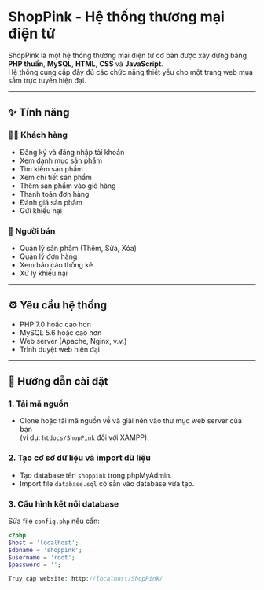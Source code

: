 # ShopPink - Hệ thống thương mại điện tử

ShopPink là một hệ thống thương mại điện tử cơ bản được xây dựng bằng **PHP thuần**, **MySQL**, **HTML**, **CSS** và **JavaScript**.  
Hệ thống cung cấp đầy đủ các chức năng thiết yếu cho một trang web mua sắm trực tuyến hiện đại.

---

## ✨ Tính năng

### 👩‍💻 Khách hàng
- Đăng ký và đăng nhập tài khoản
- Xem danh mục sản phẩm
- Tìm kiếm sản phẩm
- Xem chi tiết sản phẩm
- Thêm sản phẩm vào giỏ hàng
- Thanh toán đơn hàng
- Đánh giá sản phẩm
- Gửi khiếu nại

### 🛒 Người bán
- Quản lý sản phẩm (Thêm, Sửa, Xóa)
- Quản lý đơn hàng
- Xem báo cáo thống kê
- Xử lý khiếu nại

---

## ⚙️ Yêu cầu hệ thống
- PHP 7.0 hoặc cao hơn  
- MySQL 5.6 hoặc cao hơn  
- Web server (Apache, Nginx, v.v.)  
- Trình duyệt web hiện đại  

---

## 🚀 Hướng dẫn cài đặt

### 1. Tải mã nguồn
- Clone hoặc tải mã nguồn về và giải nén vào thư mục web server của bạn  
  (ví dụ: `htdocs/ShopPink` đối với XAMPP).

### 2. Tạo cơ sở dữ liệu và import dữ liệu
- Tạo database tên `shoppink` trong phpMyAdmin.  
- Import file `database.sql` có sẵn vào database vừa tạo.

### 3. Cấu hình kết nối database
Sửa file `config.php` nếu cần:
```php
<?php
$host = 'localhost';
$dbname = 'shoppink';
$username = 'root';
$password = '';

Truy cập website: http://localhost/ShopPink/
